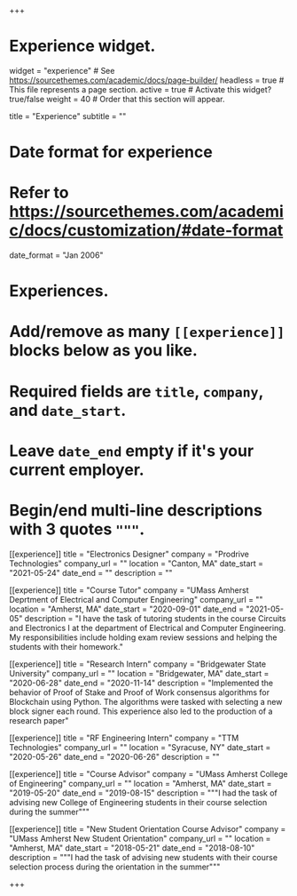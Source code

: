 +++
# Experience widget.
widget = "experience"  # See https://sourcethemes.com/academic/docs/page-builder/
headless = true  # This file represents a page section.
active = true  # Activate this widget? true/false
weight = 40  # Order that this section will appear.

title = "Experience"
subtitle = ""

# Date format for experience
#   Refer to https://sourcethemes.com/academic/docs/customization/#date-format
date_format = "Jan 2006"

# Experiences.
#   Add/remove as many `[[experience]]` blocks below as you like.
#   Required fields are `title`, `company`, and `date_start`.
#   Leave `date_end` empty if it's your current employer.
#   Begin/end multi-line descriptions with 3 quotes `"""`.

[[experience]]
title = "Electronics Designer"
company = "Prodrive Technologies"
company_url = ""
location = "Canton, MA"
date_start = "2021-05-24"
date_end = ""
description = ""


[[experience]]
title = "Course Tutor"
company = "UMass Amherst Deprtment of Electrical and Computer Engineering"
company_url = ""
location = "Amherst, MA"
date_start = "2020-09-01"
date_end = "2021-05-05"
description = "I have the task of tutoring students in the course Circuits and Electronics I at the department of Electrical and Computer Engineering. My responsibilities include holding exam review sessions and helping the students with their homework."



[[experience]]
  title = "Research Intern"
  company = "Bridgewater State University"
  company_url = ""
  location = "Bridgewater, MA"
  date_start = "2020-06-28"
  date_end = "2020-11-14"
  description = "Implemented the behavior of Proof of Stake and Proof of Work consensus algorithms for Blockchain using Python. The algorithms were tasked with selecting a new block signer each round. This experience also led to the production of a research paper"
  
[[experience]]
  title = "RF Engineering Intern"
  company = "TTM Technologies"
  company_url = ""
  location = "Syracuse, NY"
  date_start = "2020-05-26"
  date_end = "2020-06-26"
  description = "" 
  
[[experience]]
  title = "Course Advisor"
  company = "UMass Amherst College of Engineering"
  company_url = ""
  location = "Amherst, MA"
  date_start = "2019-05-20"
  date_end = "2019-08-15"
  description = """I had the task of advising new College of Engineering students in their course selection during the summer"""
  
[[experience]]
  title = "New Student Orientation Course Advisor"
  company = "UMass Amherst New Student Orientation"
  company_url = ""
  location = "Amherst, MA"
  date_start = "2018-05-21"
  date_end = "2018-08-10"
  description = """I had the task of advising new students with their course selection process during the orientation in the summer"""
  



+++
